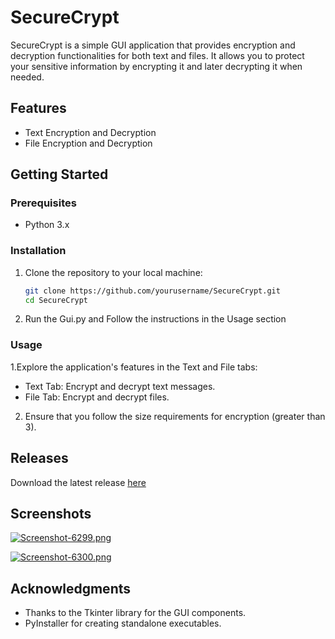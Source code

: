 # SecureCrypt

SecureCrypt is a simple GUI application that provides encryption and decryption functionalities for both text and files. It allows you to protect your sensitive information by encrypting it and later decrypting it when needed.

## Features

- Text Encryption and Decryption
- File Encryption and Decryption

## Getting Started

### Prerequisites

- Python 3.x

### Installation

1. Clone the repository to your local machine:

   ```bash
   git clone https://github.com/yourusername/SecureCrypt.git
   cd SecureCrypt
2. Run the Gui.py and Follow the instructions in the Usage section
### Usage

1.Explore the application's features in the Text and File tabs:

- Text Tab: Encrypt and decrypt text messages.
- File Tab: Encrypt and decrypt files.
  
2. Ensure that you follow the size requirements for encryption (greater than 3). 

## Releases
Download the latest release [here](https://github.com/ad451/SecureCrypt/releases)

## Screenshots
[![Screenshot-6299.png](https://i.postimg.cc/mgXxVSDP/Screenshot-6299.png)](https://postimg.cc/XrCDYd9W)

[![Screenshot-6300.png](https://i.postimg.cc/fbpGQTYZ/Screenshot-6300.png)](https://postimg.cc/Jy36b8Td)

## Acknowledgments
- Thanks to the Tkinter library for the GUI components.
- PyInstaller for creating standalone executables.
